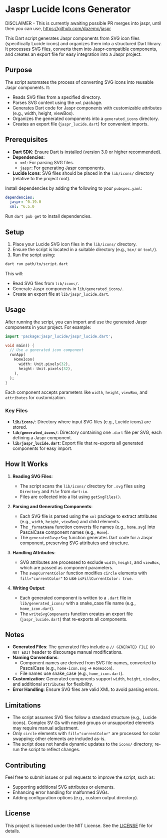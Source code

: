 # Jaspr Lucide Icons Generator

DISCLAIMER - This is currently awaiting possible PR merges into jaspr, until then you can use, https://github.com/dazemc/jaspr

This Dart script generates Jaspr components from SVG icon files (specifically Lucide icons) and organizes them into a structured Dart library. It processes SVG files, converts them into Jaspr-compatible components, and creates an export file for easy integration into a Jaspr project.

## Purpose

The script automates the process of converting SVG icons into reusable Jaspr components. It:
- Reads SVG files from a specified directory.
- Parses SVG content using the `xml` package.
- Generates Dart code for Jaspr components with customizable attributes (e.g., width, height, viewBox).
- Organizes the generated components into a `generated_icons` directory.
- Creates an export file (`jaspr_lucide.dart`) for convenient imports.

## Prerequisites

- **Dart SDK**: Ensure Dart is installed (version 3.0 or higher recommended).
- **Dependencies**:
  - `xml`: For parsing SVG files.
  - `jaspr`: For generating Jaspr components.
- **Lucide Icons**: SVG files should be placed in the `lib/icons/` directory (relative to the project root).

Install dependencies by adding the following to your `pubspec.yaml`:

```yaml
dependencies:
  jaspr: ^0.19.0
  xml: ^6.5.0
```

Run `dart pub get` to install dependencies.

## Setup

1. Place your Lucide SVG icon files in the `lib/icons/` directory.
2. Ensure the script is located in a suitable directory (e.g., `bin/` or `tool/`).
3. Run the script using:

```bash
dart run path/to/script.dart
```

This will:
- Read SVG files from `lib/icons/`.
- Generate Jaspr components in `lib/generated_icons/`.
- Create an export file at `lib/jaspr_lucide.dart`.

## Usage

After running the script, you can import and use the generated Jaspr components in your project. For example:

```dart
import 'package:jaspr_lucide/jaspr_lucide.dart';

void main() {
  // Use a generated icon component
  runApp(
    HomeIcon(
      width: Unit.pixels(32),
      height: Unit.pixels(32),
    ),
  );
}
```

Each component accepts parameters like `width`, `height`, `viewBox`, and `attributes` for customization.

### Key Files

- **`lib/icons/`**: Directory where input SVG files (e.g., Lucide icons) are stored.
- **`lib/generated_icons/`**: Directory containing one `.dart` file per SVG, each defining a Jaspr component.
- **`lib/jaspr_lucide.dart`**: Export file that re-exports all generated components for easy import.

## How It Works

1. **Reading SVG Files**:
   - The script scans the `lib/icons/` directory for `.svg` files using `Directory` and `File` from `dart:io`.
   - Files are collected into a list using `getSvgFiles()`.

2. **Parsing and Generating Components**:
   - Each SVG file is parsed using the `xml` package to extract attributes (e.g., `width`, `height`, `viewBox`) and child elements.
   - The `_formatName` function converts file names (e.g., `home.svg`) into PascalCase component names (e.g., `Home`).
   - The `generatedJasprSvg` function generates Dart code for a Jaspr component, preserving SVG attributes and structure.

3. **Handling Attributes**:
   - SVG attributes are processed to exclude `width`, `height`, and `viewBox`, which are passed as component parameters.
   - The `swapCurrentColor` function modifies `circle` elements with `fill="currentColor"` to use `isFillCurrentColor: true`.

4. **Writing Output**:
   - Each generated component is written to a `.dart` file in `lib/generated_icons/` with a snake_case file name (e.g., `home_icon.dart`).
   - The `writeSvgComponents` function creates an export file (`jaspr_lucide.dart`) that re-exports all components.

## Notes

- **Generated Files**: The generated files include a `// GENERATED FILE DO NOT EDIT` header to discourage manual modifications.
- **Naming Conventions**:
  - Component names are derived from SVG file names, converted to PascalCase (e.g., `home-icon.svg` → `HomeIcon`).
  - File names use snake_case (e.g., `home_icon.dart`).
- **Customization**: Generated components support `width`, `height`, `viewBox`, and additional `attributes` for flexibility.
- **Error Handling**: Ensure SVG files are valid XML to avoid parsing errors.

## Limitations

- The script assumes SVG files follow a standard structure (e.g., Lucide icons). Complex SV Gs with nested groups or unsupported elements may require manual adjustment.
- Only `circle` elements with `fill="currentColor"` are processed for color swapping; other elements are included as-is.
- The script does not handle dynamic updates to the `icons/` directory; re-run the script to reflect changes.

## Contributing

Feel free to submit issues or pull requests to improve the script, such as:
- Supporting additional SVG attributes or elements.
- Enhancing error handling for malformed SVGs.
- Adding configuration options (e.g., custom output directory).

## License

This project is licensed under the MIT License. See the [LICENSE](LICENSE) file for details.
